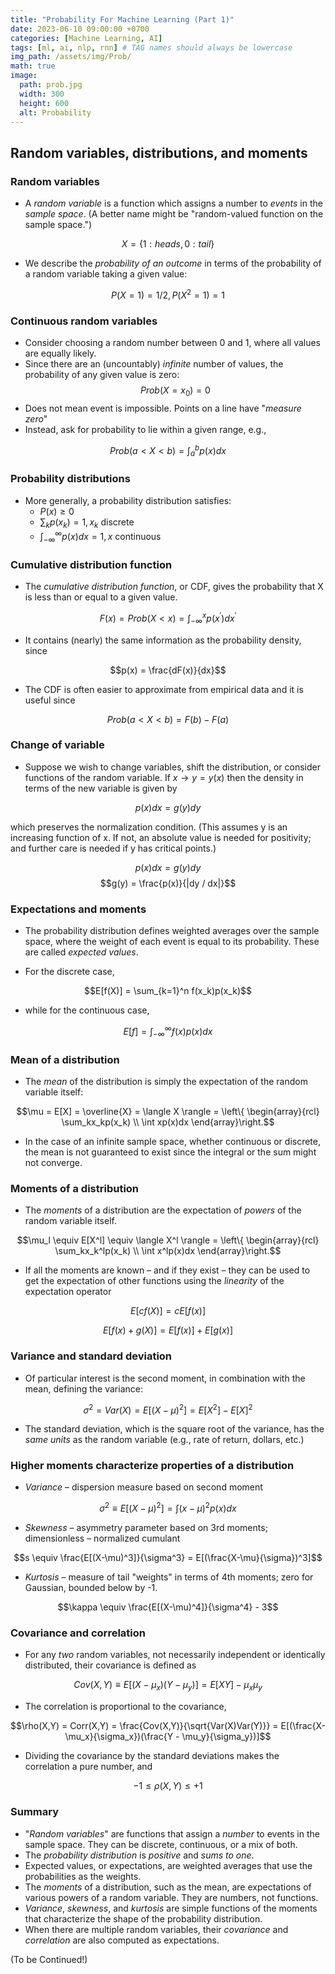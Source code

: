 ```yaml
---
title: "Probability For Machine Learning (Part 1)"
date: 2023-06-10 09:00:00 +0700
categories: [Machine Learning, AI]
tags: [ml, ai, nlp, rnn] # TAG names should always be lowercase
img_path: /assets/img/Prob/
math: true
image:
  path: prob.jpg
  width: 300
  height: 600
  alt: Probability
---
```


## Random variables, distributions, and moments

### Random variables

- A _random variable_ is a function which assigns a number to _events_ in the _sample space_. (A better name might be "random-valued function on the sample space.")

$$X = \{1:heads,0:tail\}$$

- We describe the _probability of an outcome_ in terms of the probability of a random variable taking a given value:

$$P(X = 1) = 1/2, P(X^2 = 1) = 1$$

### Continuous random variables

- Consider choosing a random number between 0 and 1, where all values are equally likely.
- Since there are an (uncountably) _infinite_ number of values, the probability of any given value is zero:$$Prob(X = x_0) = 0$$
- Does not mean event is impossible. Points on a line have "_measure zero_"
- Instead, ask for probability to lie within a given range, e.g.,

$$Prob(a < X<b) = \int_a^b p(x)dx$$

### Probability distributions

- More generally, a probability distribution satisfies:
  - $P(x) \geq 0$
  - $\sum_k p(x_k) = 1, x_k$ discrete
  - $\int_{-\infty}^{\infty}p(x)dx=1, x$ continuous

### Cumulative distribution function

- The _cumulative distribution function_, or CDF, gives the probability that X is less than or equal to a given value.

$$F(x) = Prob(X<x) = \int_{-\infty}^x p(x^{'})dx^{'}$$

- It contains (nearly) the same information as the probability density, since

$$p(x) = \frac{dF(x)}{dx}$$

- The CDF is often easier to approximate from empirical data and it is useful since

$$Prob(a < X < b) = F(b) - F(a)$$

### Change of variable

- Suppose we wish to change variables, shift the distribution, or consider functions of the random variable. If $x \rightarrow y = y(x)$ then the density in terms of the new variable is given by

$$p(x)dx = g(y)dy$$

which preserves the normalization condition. (This assumes y is an increasing function of x. If not, an absolute value is needed for positivity; and further care is needed if y has critical points.)

$$p(x)dx = g(y)dy$$
$$g(y) = \frac{p(x)}{|dy / dx|}$$

### Expectations and moments

- The probability distribution defines weighted averages over the sample space, where the weight of each event is equal to its probability. These are called _expected values_.

- For the discrete case,

$$E[f(X)] = \sum_{k=1}^n f(x_k)p(x_k)$$

- while for the continuous case,

$$E[f] = \int_{-\infty}^{\infty}f(x)p(x)dx$$

### Mean of a distribution

- The _mean_ of the distribution is simply the expectation of the random variable itself:

$$\mu = E[X] = \overline{X} = \langle X \rangle = \left\{ \begin{array}{rcl} \sum_kx_kp(x_k) \\ \int xp(x)dx \end{array}\right.$$

- In the case of an infinite sample space, whether continuous or discrete, the mean is not guaranteed to exist since the integral or the sum might not converge.

### Moments of a distribution

- The _moments_ of a distribution are the expectation of _powers_ of the random variable itself.

$$\mu_l \equiv E[X^l]  \equiv \langle X^l \rangle = \left\{ \begin{array}{rcl} \sum_kx_k^lp(x_k) \\ \int x^lp(x)dx \end{array}\right.$$

- If all the moments are known – and if they exist – they can be used to get the expectation of other functions using the _linearity_ of the expectation operator

$$E[cf(X)] = cE[f(x)]$$

$$E[f(x) + g(X)] = E[f(x)] + E[g(x)]$$

### Variance and standard deviation

- Of particular interest is the second moment, in combination with the mean, defining the variance:

$$\sigma^2 = Var(X) = E[(X-\mu)^2] = E[X^2] - E[X]^2$$

- The standard deviation, which is the square root of the variance, has the _same units_ as the random variable (e.g., rate of return, dollars, etc.)

### Higher moments characterize properties of a distribution

- _Variance_ – dispersion measure based on second moment

$$\sigma^2 \equiv E[(X-\mu)^2] = \int (x-\mu)^2p(x)dx$$

- _Skewness_ – asymmetry parameter based on 3rd moments; dimensionless – normalized cumulant

$$s \equiv \frac{E[(X-\mu)^3]}{\sigma^3} = E[(\frac{X-\mu}{\sigma})^3]$$

- _Kurtosis_ – measure of tail "weights" in terms of 4th moments; zero for Gaussian, bounded below by -1.

$$\kappa \equiv \frac{E[(X-\mu)^4]}{\sigma^4} - 3$$

### Covariance and correlation

- For any _two_ random variables, not necessarily independent or identically distributed, their covariance is defined as

$$Cov(X,Y) \equiv E[(X - \mu_x)(Y - \mu_y)] = E[XY] - \mu_x \mu_y$$

- The correlation is proportional to the covariance,

$$\rho(X,Y) = Corr(X,Y) = \frac{Cov(X,Y)}{\sqrt{Var(X)Var(Y)}} = E[(\frac{X-\mu_x}{\sigma_x})(\frac{Y - \mu_y}{\sigma_y})]$$

- Dividing the covariance by the standard deviations makes the correlation a pure number, and

$$-1 \leq \rho(X,Y) \leq +1$$

### Summary

- "_Random variables_" are functions that assign a _number_ to events in the sample space. They can be discrete, continuous, or a mix of both.
- The _probability distribution_ is _positive_ and _sums to one_.
- Expected values, or expectations, are weighted averages that use the probabilities as the weights.
- The _moments_ of a distribution, such as the mean, are expectations of various powers of a random variable. They are numbers, not functions.
- _Variance_, _skewness_, and _kurtosis_ are simple functions of the moments that characterize the shape of the probability distribution.
- When there are multiple random variables, their _covariance_ and _correlation_ are also computed as expectations.

(To be Continued!)

